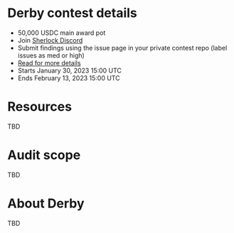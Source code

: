 # Derby contest details

- 50,000 USDC main award pot
- Join [Sherlock Discord](https://discord.gg/MABEWyASkp)
- Submit findings using the issue page in your private contest repo (label issues as med or high)
- [Read for more details](https://docs.sherlock.xyz/audits/watsons)
- Starts January 30, 2023 15:00 UTC
- Ends February 13, 2023 15:00 UTC

# Resources

TBD

# Audit scope

TBD

# About Derby

TBD
